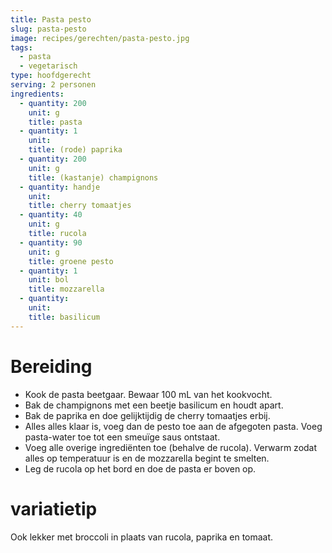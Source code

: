```yaml
---
title: Pasta pesto
slug: pasta-pesto
image: recipes/gerechten/pasta-pesto.jpg
tags:
  - pasta
  - vegetarisch
type: hoofdgerecht
serving: 2 personen
ingredients:
  - quantity: 200
    unit: g
    title: pasta
  - quantity: 1
    unit:
    title: (rode) paprika
  - quantity: 200
    unit: g
    title: (kastanje) champignons
  - quantity: handje
    unit:
    title: cherry tomaatjes
  - quantity: 40
    unit: g
    title: rucola
  - quantity: 90
    unit: g
    title: groene pesto
  - quantity: 1
    unit: bol
    title: mozzarella
  - quantity:
    unit:
    title: basilicum
---
```


# Bereiding

- Kook de pasta beetgaar. Bewaar 100 mL van het kookvocht.
- Bak de champignons met een beetje basilicum en houdt apart.
- Bak de paprika en doe gelijktijdig de cherry tomaatjes erbij.
- Alles alles klaar is, voeg dan de pesto toe aan de afgegoten pasta. Voeg pasta-water toe tot een smeuïge saus ontstaat.
- Voeg alle overige ingrediënten toe (behalve de rucola). Verwarm zodat alles op temperatuur is en de mozzarella begint te smelten.
- Leg de rucola op het bord en doe de pasta er boven op.

# variatietip

Ook lekker met broccoli in plaats van rucola, paprika en tomaat.
